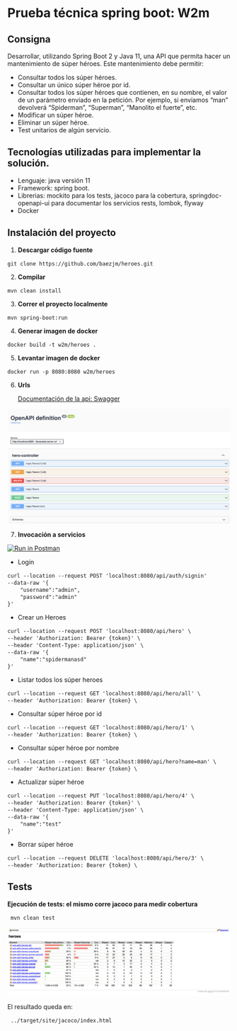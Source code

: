 # Prueba técnica spring boot: W2m

## Consigna

Desarrollar, utilizando Spring Boot 2 y Java 11, una API que permita hacer un mantenimiento de súper
héroes.
Este mantenimiento debe permitir:
* Consultar todos los súper héroes.
* Consultar un único súper héroe por id.
* Consultar todos los súper héroes que contienen, en su nombre, el valor de un parámetro
  enviado en la petición. Por ejemplo, si enviamos “man” devolverá “Spiderman”, “Superman”,
  “Manolito el fuerte”, etc.
* Modificar un súper héroe.
* Eliminar un súper héroe.
* Test unitarios de algún servicio.


## Tecnologías utilizadas para implementar la solución.

* Lenguaje: java versión 11
* Framework: spring boot.
* Librerias: mockito para los tests, jacoco para la cobertura, springdoc-openapi-ui para documentar los servicios rests, lombok, flyway
* Docker


## Instalación  del proyecto
1. **Descargar código fuente**

```console
git clone https://github.com/baezjm/heroes.git
```

2. **Compilar**

```console
mvn clean install
```

3. **Correr el proyecto localmente**

```console
mvn spring-boot:run
```

4. **Generar imagen de docker**

```console
docker build -t w2m/heroes .
```

5. **Levantar imagen de docker**

```console
docker run -p 8080:8080 w2m/heroes
```

6. **Urls**

   [Documentación de la api: Swagger](http://localhost:8080/swagger-ui.html)

![](/documentation.png)

7. **Invocación a servicios**

[![Run in Postman](https://run.pstmn.io/button.svg)](https://app.getpostman.com/run-collection/4233576-4f991fd8-bf1e-49dc-9311-5868510c6dbd?action=collection%2Ffork&collection-url=entityId%3D4233576-4f991fd8-bf1e-49dc-9311-5868510c6dbd%26entityType%3Dcollection%26workspaceId%3Ddf2fca3f-bc43-4e5c-af88-5ece3bccf441)

* Login

```console
curl --location --request POST 'localhost:8080/api/auth/signin'
--data-raw '{
    "username":"admin",
    "password":"admin"
}'
```

* Crear un Heroes

```console
curl --location --request POST 'localhost:8080/api/hero' \
--header 'Authorization: Bearer {token}' \
--header 'Content-Type: application/json' \
--data-raw '{
    "name":"spidermanasd"
}'
```

* Listar todos los súper heroes

```console
curl --location --request GET 'localhost:8080/api/hero/all' \
--header 'Authorization: Bearer {token} \
```
* Consultar súper héroe por id

```console
curl --location --request GET 'localhost:8080/api/hero/1' \
--header 'Authorization: Bearer {token} \ 
```
* Consultar súper héroe por nombre

```console
curl --location --request GET 'localhost:8080/api/hero?name=man' \
--header 'Authorization: Bearer {token} \ 
```

* Actualizar súper héroe

```console
curl --location --request PUT 'localhost:8080/api/hero/4' \
--header 'Authorization: Bearer {token}' \
--header 'Content-Type: application/json' \
--data-raw '{
    "name":"test"
}'
```
* Borrar súper héroe

```console
curl --location --request DELETE 'localhost:8080/api/hero/3' \
--header 'Authorization: Bearer {token} \ 
```



## Tests

**Ejecución de tests: el mismo corre jacoco para medir cobertura**
```console
 mvn clean test
```

![](/jacoco.png)

El resultado queda en:

```console
 ../target/site/jacoco/index.html
```
